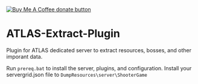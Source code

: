 <span class="badge-buymeacoffee">
<a href="https://www.buymeacoffee.com/antihax" title="Donate to this project using Buy Me A Coffee"><img src="https://img.shields.io/badge/buy%20me%20a%20coffee-donate-yellow.svg" alt="Buy Me A Coffee donate button" /></a>
</span>

# ATLAS-Extract-Plugin
Plugin for ATLAS dedicated server to extract resources, bosses, and other imporant data.

Run `prereq.bat` to install the server, plugins, and configuration.
Install your servergrid.json file to `DumpResources\server\ShooterGame`